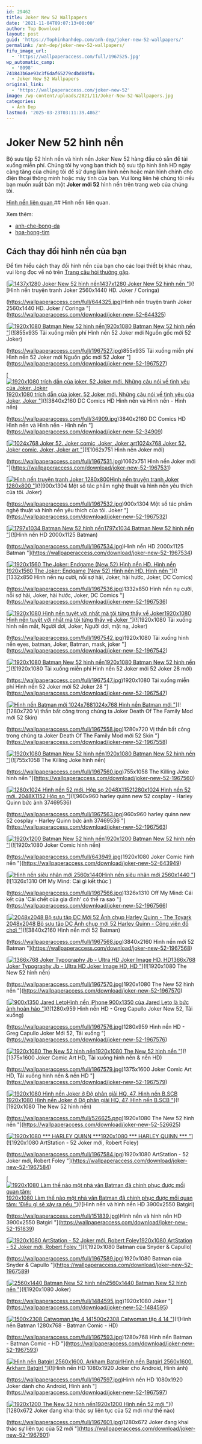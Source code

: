 ```yaml
---
id: 29462
title: Joker New 52 Wallpapers
date: '2021-11-04T09:07:13+00:00'
author: Top Download
layout: post
guid: 'https://Tophinhanhdep.com/anh-dep/joker-new-52-wallpapers/'
permalink: /anh-dep/joker-new-52-wallpapers/
fifu_image_url:
  - 'https://wallpaperaccess.com/full/1967525.jpg'
wp_automatic_camp:
  - '8098'
741843b6ae93c3f6daf65279cdbd08f8:
  - Joker New 52 Wallpapers
original_link:
  - 'https://wallpaperaccess.com/joker-new-52'
image: /wp-content/uploads/2021/11/Joker-New-52-Wallpapers.jpg
categories:
  - Ảnh Đẹp
lastmod: '2025-03-23T03:11:39.486Z'
---
```

# Joker New 52 hình nền

Bộ sưu tập 52 hình nền và hình nền Joker New 52 hàng đầu có sẵn để tải xuống miễn phí. Chúng tôi hy vọng bạn thích bộ sưu tập hình ảnh HD ngày càng tăng của chúng tôi để sử dụng làm hình nền hoặc màn hình chính cho điện thoại thông minh hoặc máy tính của bạn. Vui lòng liên hệ chúng tôi nếu bạn muốn xuất bản một **Joker mới 52** hình nền trên trang web của chúng tôi.

[Hình nền liên quan ](#related) ## Hình nền liên quan.

   
 Xem thêm:

   
- [anh-che-bong-da](https://tophinhanhdep.com/anh-che/anh-che-bong-da/)
- [hoa-hong-tim](https://tophinhanhdep.com/hoa-hong/hoa-hong-tim/)

## Cách thay đổi hình nền của bạn

Để tìm hiểu cách thay đổi hình nền của bạn cho các loại thiết bị khác nhau, vui lòng đọc về nó trên [Trang câu hỏi thường gặp](https://tophinhanhdep.com/faq/).

  
[[![1437x1280 Joker New 52 hình nền](https://wallpaperaccess.com/full/1967525.jpg)1437x1280 Joker New 52 hình nền "](https://wallpaperaccess.com/download/joker-new-52-1967525)](![Hình nền truyện tranh Joker 2560x1440 HD.  Joker / Coringa)

(https://wallpaperaccess.com/full/644325.jpg)Hình nền truyện tranh Joker 2560x1440 HD. Joker / Coringa "](https://wallpaperaccess.com/download/joker-new-52-644325)

[[![1920x1080 Batman New 52 hình nền](https://wallpaperaccess.com/full/1967526.jpg)1920x1080 Batman New 52 hình nền "](https://wallpaperaccess.com/download/joker-new-52-1967526)](![855x935 Tải xuống miễn phí Hình nền 52 Joker mới Nguồn gốc mới 52 Joker)

(https://wallpaperaccess.com/full/1967527.jpg)855x935 Tải xuống miễn phí Hình nền 52 Joker mới Nguồn gốc mới 52 Joker "](https://wallpaperaccess.com/download/joker-new-52-1967527)

[[![1920x1080 trích dẫn của joker.  52 Joker mới.  Những câu nói về tình yêu của Joker, Joker](https://wallpaperaccess.com/full/311351.jpg)1920x1080 trích dẫn của joker. 52 Joker mới. Những câu nói về tình yêu của Joker, Joker "](https://wallpaperaccess.com/download/joker-new-52-311351)](![3840x2160 DC Comics HD Hình nền và Hình nền - Hình nền)

(https://wallpaperaccess.com/full/34909.jpg)3840x2160 DC Comics HD Hình nền và Hình nền - Hình nền "](https://wallpaperaccess.com/download/joker-new-52-34909)

[[![1024x768 Joker 52. Joker comic, Joker, Joker art](https://wallpaperaccess.com/full/1967530.jpg)1024x768 Joker 52. Joker comic, Joker, Joker art "](https://wallpaperaccess.com/download/joker-new-52-1967530)](![1062x751 Hình nền Joker mới)

(https://wallpaperaccess.com/full/1967531.jpg)1062x751 Hình nền Joker mới "](https://wallpaperaccess.com/download/joker-new-52-1967531)

[[![Hình nền truyện tranh Joker 1280x800](https://wallpaperaccess.com/full/644326.jpg)Hình nền truyện tranh Joker 1280x800 "](https://wallpaperaccess.com/download/joker-new-52-644326)](![900x1304 Một số tác phẩm nghệ thuật và hình nền yêu thích của tôi.  Joker)

(https://wallpaperaccess.com/full/1967532.jpg)900x1304 Một số tác phẩm nghệ thuật và hình nền yêu thích của tôi. Joker "](https://wallpaperaccess.com/download/joker-new-52-1967532)

[[![1797x1034 Batman New 52 hình nền](https://wallpaperaccess.com/full/1967533.png)1797x1034 Batman New 52 hình nền "](https://wallpaperaccess.com/download/joker-new-52-1967533)](![Hình nền HD 2000x1125 Batman)

(https://wallpaperaccess.com/full/1967534.jpg)Hình nền HD 2000x1125 Batman "](https://wallpaperaccess.com/download/joker-new-52-1967534)

[[![1920x1560 The Joker: Endgame (New 52) Hình nền HD.  Hình nền](https://wallpaperaccess.com/full/644334.png)1920x1560 The Joker: Endgame (New 52) Hình nền HD. Hình nền "](https://wallpaperaccess.com/download/joker-new-52-644334)](![1332x850 Hình nền nụ cười, nỗi sợ hãi, Joker, hài hước, Joker, DC Comics)

(https://wallpaperaccess.com/full/1967536.jpg)1332x850 Hình nền nụ cười, nỗi sợ hãi, Joker, hài hước, Joker, DC Comics "](https://wallpaperaccess.com/download/joker-new-52-1967536)

[[![1920x1080 Hình nền tuyệt vời nhất mà tôi từng thấy về Joker](https://wallpaperaccess.com/full/1967540.jpg)1920x1080 Hình nền tuyệt vời nhất mà tôi từng thấy về Joker "](https://wallpaperaccess.com/download/joker-new-52-1967540)](![1920x1080 Tải xuống hình nền mắt, Người dơi, Joker, Người dơi, mặt nạ, Joker)

(https://wallpaperaccess.com/full/1967542.jpg)1920x1080 Tải xuống hình nền eyes, batman, Joker, Batman, mask, joker "](https://wallpaperaccess.com/download/joker-new-52-1967542)

[[![1920x1080 Batman New 52 hình nền](https://wallpaperaccess.com/full/1967545.jpg)1920x1080 Batman New 52 hình nền "](https://wallpaperaccess.com/download/joker-new-52-1967545)](![1920x1080 Tải xuống miễn phí Hình nền 52 Joker mới 52 Joker 28 mới)

(https://wallpaperaccess.com/full/1967547.jpg)1920x1080 Tải xuống miễn phí Hình nền 52 Joker mới 52 Joker 28 "](https://wallpaperaccess.com/download/joker-new-52-1967547)

[[![Hình nền Batman mới 1024x768](https://wallpaperaccess.com/full/1967557.jpg)1024x768 Hình nền Batman mới "](https://wallpaperaccess.com/download/joker-new-52-1967557)](![1280x720 Vị thần bất công trong chúng ta Joker Death Of The Family Mod mới 52 Skin)

(https://wallpaperaccess.com/full/1967558.jpg)1280x720 Vị thần bất công trong chúng ta Joker Death Of The Family Mod mới 52 Skin "](https://wallpaperaccess.com/download/joker-new-52-1967558)

[[![1920x1080 Batman New 52 hình nền](https://wallpaperaccess.com/full/1967559.jpg)1920x1080 Batman New 52 hình nền "](https://wallpaperaccess.com/download/joker-new-52-1967559)](![755x1058 The Killing Joke hình nền)

(https://wallpaperaccess.com/full/1967560.jpg)755x1058 The Killing Joke hình nền "](https://wallpaperaccess.com/download/joker-new-52-1967560)

[[![1280x1024 Hình nền 52 mới.  Hộp sọ 2048X1152](https://wallpaperaccess.com/full/1967562.jpg)1280x1024 Hình nền 52 mới. 2048X1152 Hộp sọ "](https://wallpaperaccess.com/download/joker-new-52-1967562)](![960x960 harley quinn new 52 cosplay - Harley Quinn bức ảnh 37469536)

(https://wallpaperaccess.com/full/1967563.jpg)960x960 harley quinn new 52 cosplay - Harley Quinn bức ảnh 37469536 "](https://wallpaperaccess.com/download/joker-new-52-1967563)

[[![1920x1200 Batman New 52 hình nền](https://wallpaperaccess.com/full/1967564.jpg)1920x1200 Batman New 52 hình nền "](https://wallpaperaccess.com/download/joker-new-52-1967564)](![1920x1080 Joker Comic hình nền)

(https://wallpaperaccess.com/full/643949.jpg)1920x1080 Joker Comic hình nền "](https://wallpaperaccess.com/download/joker-new-52-643949)

[[![Hình nền siêu nhân mới 2560x1440](https://wallpaperaccess.com/full/1967565.jpg)Hình nền siêu nhân mới 2560x1440 "](https://wallpaperaccess.com/download/joker-new-52-1967565)](![1326x1310 Off My Mind: Cái gì kết thúc )

(https://wallpaperaccess.com/full/1967566.jpg)1326x1310 Off My Mind: Cái kết của 'Cái chết của gia đình' có thể ra sao "](https://wallpaperaccess.com/download/joker-new-52-1967566)

[[![2048x2048 Bộ sưu tập DC Mới 52 Ảnh chụp Harley Quinn - The Toyark](https://wallpaperaccess.com/full/1967567.jpg)2048x2048 Bộ sưu tập DC Ảnh chụp mới 52 Harley Quinn - Công viên đồ chơi "](https://wallpaperaccess.com/download/joker-new-52-1967567)](![3840x2160 Hình nền mới 52 Batman)

(https://wallpaperaccess.com/full/1967568.jpg)3840x2160 Hình nền mới 52 Batman "](https://wallpaperaccess.com/download/joker-new-52-1967568)

[[![1366x768 Joker Typography Jb - Ultra HD Joker Image HD, HD](https://wallpaperaccess.com/full/1967569.jpg)1366x768 Joker Typography Jb - Ultra HD Joker Image HD, HD "](https://wallpaperaccess.com/download/joker-new-52-1967569)](![1920x1080 The New 52 hình nền)

(https://wallpaperaccess.com/full/1967570.jpg)1920x1080 The New 52 hình nền "](https://wallpaperaccess.com/download/joker-new-52-1967570)

[[![900x1350 Jared Leto](https://wallpaperaccess.com/full/1967575.jpg)Hình nền iPhone 900x1350 của Jared Leto là bức ảnh hoàn hảo "](https://wallpaperaccess.com/download/joker-new-52-1967575)](![1280x959 Hình nền HD - Greg Capullo Joker New 52, ​​Tải xuống)

(https://wallpaperaccess.com/full/1967576.jpg)1280x959 Hình nền HD - Greg Capullo Joker Mới 52, Tải xuống "](https://wallpaperaccess.com/download/joker-new-52-1967576)

[[![1920x1080 The New 52 hình nền](https://wallpaperaccess.com/full/1943936.jpg)1920x1080 The New 52 hình nền "](https://wallpaperaccess.com/download/joker-new-52-1943936)](![1375x1600 Joker Comic Art HD, Tải xuống hình nền & nền HD)

(https://wallpaperaccess.com/full/1967579.jpg)1375x1600 Joker Comic Art HD, Tải xuống hình nền &amp; nền HD "](https://wallpaperaccess.com/download/joker-new-52-1967579)

[[![1920x1080 Hình nền Joker ở Độ phân giải HQ, 47, Hình nền B.SCB](https://wallpaperaccess.com/full/1967580.jpg)1920x1080 Hình nền Joker ở Độ phân giải HQ, 47, Hình nền B.SCB "](https://wallpaperaccess.com/download/joker-new-52-1967580)](![1920x1080 The New 52 hình nền)

(https://wallpaperaccess.com/full/526625.png)1920x1080 The New 52 hình nền "](https://wallpaperaccess.com/download/joker-new-52-526625)

[[![1920x1080 *** HARLEY QUINN ***](https://wallpaperaccess.com/full/1967583.jpg)1920x1080 \*\*\* HARLEY QUINN \*\*\* "](https://wallpaperaccess.com/download/joker-new-52-1967583)](![1920x1080 ArtStation - 52 Joker mới, Robert Foley)

(https://wallpaperaccess.com/full/1967584.jpg)1920x1080 ArtStation - 52 Joker mới, Robert Foley "](https://wallpaperaccess.com/download/joker-new-52-1967584)

[[![1920x1080 Làm thế nào một nhà văn Batman đã chinh phục được mối quan tâm: ](https://wallpaperaccess.com/full/1967585.jpg) 1920x1080 Làm thế nào một nhà văn Batman đã chinh phục được mối quan tâm: 'Điều gì sẽ xảy ra nếu "](https://wallpaperaccess.com/download/joker-new-52-1967585)](![Hình nền và hình nền HD 3900x2550 Batgirl)

(https://wallpaperaccess.com/full/151839.jpg)Hình nền và hình nền HD 3900x2550 Batgirl "](https://wallpaperaccess.com/download/joker-new-52-151839)

[[![1920x1080 ArtStation - 52 Joker mới, Robert Foley](https://wallpaperaccess.com/full/1967587.jpg)1920x1080 ArtStation - 52 Joker mới, Robert Foley "](https://wallpaperaccess.com/download/joker-new-52-1967587)](![1920x1080 Batman của Snyder & Capullo)

(https://wallpaperaccess.com/full/1967589.jpg)1920x1080 Batman của Snyder &amp; Capullo "](https://wallpaperaccess.com/download/joker-new-52-1967589)

[[![2560x1440 Batman New 52 hình nền](https://wallpaperaccess.com/full/526744.jpg)2560x1440 Batman New 52 hình nền "](https://wallpaperaccess.com/download/joker-new-52-526744)](![1920x1080 Joker)

(https://wallpaperaccess.com/full/1484595.jpg)1920x1080 Joker "](https://wallpaperaccess.com/download/joker-new-52-1484595)

[[![1500x2308 Catwoman tập 4 14](https://wallpaperaccess.com/full/1967592.jpg)1500x2308 Catwoman tập 4 14 "](https://wallpaperaccess.com/download/joker-new-52-1967592)](![Hình nền Batman 1280x768 - Batman Comic - HD)

(https://wallpaperaccess.com/full/1967593.jpg)1280x768 Hình nền Batman - Batman Comic - HD "](https://wallpaperaccess.com/download/joker-new-52-1967593)

[[![Hình nền Batgirl 2560x1600.  Arkham Batgirl](https://wallpaperaccess.com/full/1967595.jpg)Hình nền Batgirl 2560x1600. Arkham Batgirl "](https://wallpaperaccess.com/download/joker-new-52-1967595)](![Hình nền HD 1080x1920 Joker cho Android, Hình ảnh)

(https://wallpaperaccess.com/full/1967597.jpg)Hình nền HD 1080x1920 Joker dành cho Android, Hình ảnh "](https://wallpaperaccess.com/download/joker-new-52-1967597)

[[![1920x1200 The New 52 hình nền](https://wallpaperaccess.com/full/1967598.jpg)1920x1200 Hình nền 52 mới "](https://wallpaperaccess.com/download/joker-new-52-1967598)](![1280x672 Joker đang khai thác sự liên tục của 52 mới như thế nào)

(https://wallpaperaccess.com/full/1967601.jpg)1280x672 Joker đang khai thác sự liên tục của 52 mới "](https://wallpaperaccess.com/download/joker-new-52-1967601)
